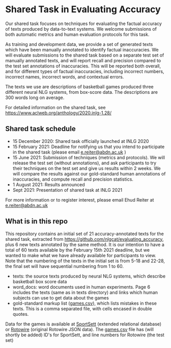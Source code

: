 # Shared Task in Evaluating Accuracy
Our shared task focuses on techniques for evaluating the factual accuracy of texts produced by data-to-text systems.   We welcome submissions of both automatic metrics and human evaluation protocols for this task.

As training and development data, we provide a set of generated texts which have been manually annotated to identify factual inaccuracies.  We will evaluate submissions to the shared task based on a separate test set of manually annotated texts, and will report recall and precision compared to the test set annotations of inaccuracies.   This will be reported both overall, and for different types of factual inaccuracies, including incorrect numbers, incorrect names, incorrect words, and contextual errors. 

The texts we use are descriptions of basketball games produced three different neural NLG systems, from box-score data.  The descriptions are 300 words long on average.

For detailed information on the shared task, see https://www.aclweb.org/anthology/2020.inlg-1.28/

## Shared task schedule
* 15 December 2020: Shared task officially launched at INLG 2020
* 15 February 2021: Deadline for notifying us that you intend to participate in the shared task (please email   e.reiter@abdn.ac.uk )
* 15 June 2021: Submission of techniques (metrics and protocols).  We will release the test set (without annotations), and ask participants to try their techniques on the test set and give us results within 2 weeks.   We will compare the results against our gold-standard human annotations of inaccuracies, and compute recall and precision statistics.
* 1 August 2021: Results announced
* Sept 2021: Presentation of shared task at INLG 2021

For more information or to register interest, please email Ehud Reiter at   e.reiter@abdn.ac.uk

## What is in this repo
This repository contains an initial set of 21 accuracy-annotated texts for the shared task, extracted from https://github.com/nlgcat/evaluating_accuracy, plus 6 new texts annotated by the same method.  It is our intention to have a total of 60 texts available by the February 15th 2021 deadline, but we wanted to make what we have already available for participants to view.  Note that the numbering of the texts in the initial set is from 5-18 and 22-28, the final set will have sequential numbering from 1 to 60.
* texts: the source texts produced by neural NLG systems, which describe basketball box score data
* word_docs: word documents used in human experiments.  Page 6 includes the texts (same as in texts directory) and links which human subjects can use to get data about the games
* gold-standard markup list ([games.csv](https://github.com/ehudreiter/accuracySharedTask/blob/main/gsml.csv)), which lists mistakes in these texts.  This is a comma separated file, with cells encased in double quotes.

Data for the games is available at [SportSett](https://github.com/nlgcat/sport_sett_basketball) (extended relational database) or [Rotowire](https://github.com/harvardnlp/boxscore-data) (original Rotowire JSON data).  The [games.csv](https://github.com/ehudreiter/accuracySharedTask/blob/main/games.csv) file has (will shortly be added) ID's for SportSett, and line numbers for Rotowire (the test set)

